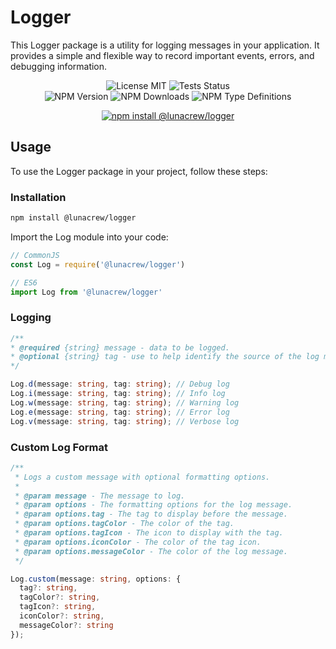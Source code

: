 # Logger

This Logger package is a utility for logging messages in your application. It provides a simple and flexible way to record important events, errors, and debugging information.

<p align="center">
  <img alt="License MIT" src="https://img.shields.io/github/license/lunacrew/logger?logo=github&labelColor=181717">
  <img src="https://img.shields.io/github/actions/workflow/status/lunacrew/logger/coverage.yml?logo=jest&logoColor=C21325&label=tests&labelColor=181717" alt="Tests Status" />
  <br>
  <img src="https://img.shields.io/npm/v/%40lunacrew%2Flogger?label=version&logo=npm&labelColor=181717" alt="NPM Version" />
  <img src="https://img.shields.io/npm/dm/%40lunacrew%2Flogger?logo=npm&labelColor=181717&color=blue" alt="NPM Downloads" />
  <img alt="NPM Type Definitions" src="https://img.shields.io/npm/types/%40lunacrew%2Flogger?logo=npm&labelColor=181717">
</p>

<p align="center">
  <a href="https://www.npmjs.com/package/@lunacrew/logger" target="_blank">
    <img alt="npm install @lunacrew/logger" src="https://nodei.co/npm/@lunacrew/logger.png">
  </a>
</p>

## Usage

To use the Logger package in your project, follow these steps:

### Installation

  ```bash
  npm install @lunacrew/logger
  ```

Import the Log module into your code:

  ```js
  // CommonJS
  const Log = require('@lunacrew/logger')

  // ES6
  import Log from '@lunacrew/logger'
  ```

### Logging

  ```ts
  /**
  * @required {string} message - data to be logged.
  * @optional {string} tag - use to help identify the source of the log message.
  */

  Log.d(message: string, tag: string); // Debug log
  Log.i(message: string, tag: string); // Info log
  Log.w(message: string, tag: string); // Warning log
  Log.e(message: string, tag: string); // Error log
  Log.v(message: string, tag: string); // Verbose log  
  ```

### Custom Log Format

```ts
/**
 * Logs a custom message with optional formatting options.
 * 
 * @param message - The message to log.
 * @param options - The formatting options for the log message.
 * @param options.tag - The tag to display before the message.
 * @param options.tagColor - The color of the tag.
 * @param options.tagIcon - The icon to display with the tag.
 * @param options.iconColor - The color of the tag icon.
 * @param options.messageColor - The color of the log message.
 */

Log.custom(message: string, options: {
  tag?: string,
  tagColor?: string,
  tagIcon?: string,
  iconColor?: string,
  messageColor?: string
});
```
